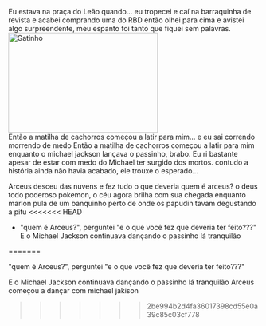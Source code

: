 Eu estava na praça do Leão quando... eu tropecei e caí na barraquinha de revista e acabei comprando uma do RBD então olhei para cima e avistei algo surpreendente, meu espanto foi tanto que fiquei sem palavras. 
<img src="https://media1.tenor.com/m/KLKh-Cl5O88AAAAd/gato-asombrado.gif" alt="Gatinho" width="300" height="200">
</br>
Então a matilha de cachorros começou a latir para mim...
e eu sai correndo morrendo de medo
Então a matilha de cachorros começou a latir para mim enquanto o michael jackson lançava o passinho, brabo.
Eu ri bastante apesar de estar com medo do Michael ter surgido dos mortos.
contudo a história ainda não havia acabado, ele trouxe o esperado...


Arceus desceu das nuvens
e fez tudo o que deveria
quem é arceus?
o deus todo poderoso pokemon, o céu agora brilha com sua chegada enquanto marlon pula de um banquinho perto de onde os papudin tavam degustando a pitu
<<<<<<< HEAD
- "quem é Arceus?", perguntei "e o que você fez que deveria ter feito???"
E o Michael Jackson continuava dançando o passinho lá tranquilão

=======

"quem é Arceus?", perguntei "e o que você fez que deveria ter feito???"

E o Michael Jackson continuava dançando o passinho lá tranquilão
Arceus começou a dançar com michael jakison
>>>>>>> 2be994b2d4fa36017398cd55e0a39c85c03cf778
